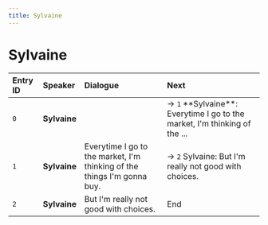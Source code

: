 ```yaml
---
title: Sylvaine
---
```


# Sylvaine


| Entry ID | Speaker | Dialogue | Next |
| :------- | :------ | :------- | :------------ |
| `0` | **Sylvaine** |  | → `1` \*\*Sylvaine\*\*: Everytime I go to the market, I'm thinking of the \.\.\. |
| `1` | **Sylvaine** | Everytime I go to the market, I'm thinking of the things I'm gonna buy\. | → `2` Sylvaine: But I'm really not good with choices\. |
| `2` | **Sylvaine** | But I'm really not good with choices\. | End |
